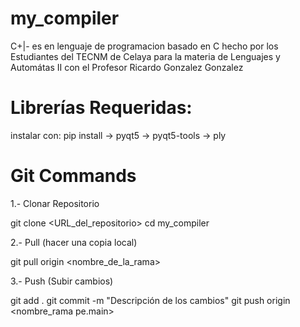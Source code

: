 # my_compiler
C+|- es en lenguaje de programacion basado en C hecho por los Estudiantes del TECNM de Celaya para la materia de Lenguajes y Automátas II con el Profesor Ricardo Gonzalez Gonzalez


# Librerías Requeridas:
instalar con:   pip install <nombre libreria>
-> pyqt5
-> pyqt5-tools
-> ply

# Git Commands

1.- Clonar Repositorio

git clone <URL_del_repositorio>
cd my_compiler


2.- Pull (hacer una copia local)

git pull origin <nombre_de_la_rama>

3.- Push (Subir cambios)

git add .
git commit -m "Descripción de los cambios"
git push origin <nombre_rama pe.main>







